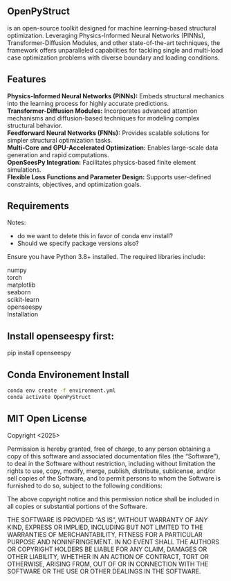 ## **OpenPyStruct**
 is an open-source toolkit designed for machine learning-based structural optimization. Leveraging Physics-Informed Neural Networks (PINNs), Transformer-Diffusion Modules, and other state-of-the-art techniques, the framework offers unparalleled capabilities for tackling single and multi-load case optimization problems with diverse boundary and loading conditions.

## **Features**
**Physics-Informed Neural Networks (PINNs):** Embeds structural mechanics into the learning process for highly accurate predictions.\
**Transformer-Diffusion Modules:** Incorporates advanced attention mechanisms and diffusion-based techniques for modeling complex structural behavior.\
**Feedforward Neural Networks (FNNs):** Provides scalable solutions for simpler structural optimization tasks.\
**Multi-Core and GPU-Accelerated Optimization:** Enables large-scale data generation and rapid computations.\
**OpenSeesPy Integration:** Facilitates physics-based finite element simulations.\
**Flexible Loss Functions and Parameter Design:** Supports user-defined constraints, objectives, and optimization goals.

## **Requirements**

Notes:
- do we want to delete this in favor of conda env install?
- Should we specify package versions also?

Ensure you have Python 3.8+ installed. The required libraries include:

numpy\
torch\
matplotlib\
seaborn\
scikit-learn\
openseespy\
Installation


## **Install openseespy first:**

pip install openseespy

## **Conda Environement Install**
```zsh
conda env create -f environment.yml
conda activate OpenPyStruct
```

## **MIT Open License**

Copyright <2025>  <Danny Smyl>

Permission is hereby granted, free of charge, to any person obtaining a copy of this software and associated documentation files (the “Software”), to deal in the Software without restriction, including without limitation the rights to use, copy, modify, merge, publish, distribute, sublicense, and/or sell copies of the Software, and to permit persons to whom the Software is furnished to do so, subject to the following conditions:

The above copyright notice and this permission notice shall be included in all copies or substantial portions of the Software.

THE SOFTWARE IS PROVIDED “AS IS”, WITHOUT WARRANTY OF ANY KIND, EXPRESS OR IMPLIED, INCLUDING BUT NOT LIMITED TO THE WARRANTIES OF MERCHANTABILITY, FITNESS FOR A PARTICULAR PURPOSE AND NONINFRINGEMENT. IN NO EVENT SHALL THE AUTHORS OR COPYRIGHT HOLDERS BE LIABLE FOR ANY CLAIM, DAMAGES OR OTHER LIABILITY, WHETHER IN AN ACTION OF CONTRACT, TORT OR OTHERWISE, ARISING FROM, OUT OF OR IN CONNECTION WITH THE SOFTWARE OR THE USE OR OTHER DEALINGS IN THE SOFTWARE.
